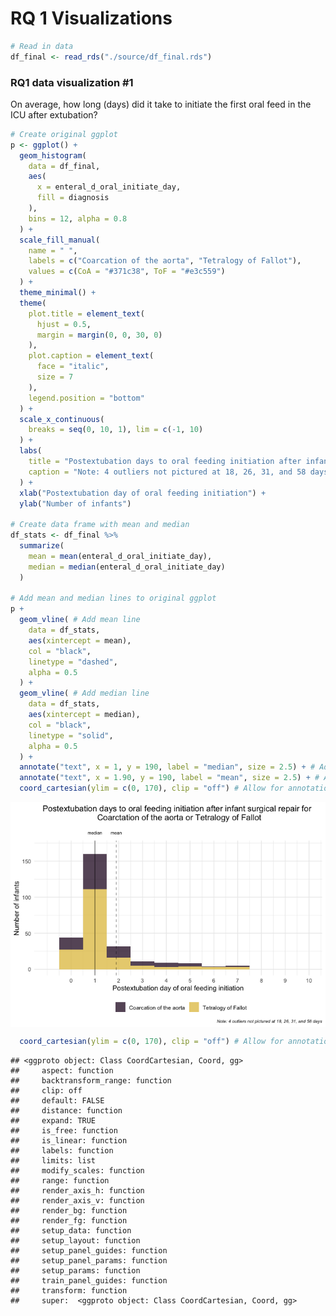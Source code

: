 RQ 1 Visualizations
================

``` r
# Read in data
df_final <- read_rds("./source/df_final.rds")
```

### RQ1 data visualization \#1

On average, how long (days) did it take to initiate the first oral feed
in the ICU after extubation?

``` r
# Create original ggplot
p <- ggplot() +
  geom_histogram(
    data = df_final,
    aes(
      x = enteral_d_oral_initiate_day,
      fill = diagnosis
    ), 
    bins = 12, alpha = 0.8
  ) +
  scale_fill_manual(
    name = " ",
    labels = c("Coarcation of the aorta", "Tetralogy of Fallot"),
    values = c(CoA = "#371c38", ToF = "#e3c559")
  ) +
  theme_minimal() +
  theme(
    plot.title = element_text(
      hjust = 0.5,
      margin = margin(0, 0, 30, 0)
    ),
    plot.caption = element_text(
      face = "italic",
      size = 7
    ),
    legend.position = "bottom"
  ) +
  scale_x_continuous(
    breaks = seq(0, 10, 1), lim = c(-1, 10)
  ) +
  labs(
    title = "Postextubation days to oral feeding initiation after infant surgical repair for \n Coarctation of the aorta or Tetralogy of Fallot",
    caption = "Note: 4 outliers not pictured at 18, 26, 31, and 58 days"
  ) +
  xlab("Postextubation day of oral feeding initiation") +
  ylab("Number of infants")

# Create data frame with mean and median
df_stats <- df_final %>%
  summarize(
    mean = mean(enteral_d_oral_initiate_day),
    median = median(enteral_d_oral_initiate_day)
  )

# Add mean and median lines to original ggplot
p +
  geom_vline( # Add mean line 
    data = df_stats,
    aes(xintercept = mean),
    col = "black",
    linetype = "dashed",
    alpha = 0.5
  ) +
  geom_vline( # Add median line
    data = df_stats,
    aes(xintercept = median),
    col = "black",
    linetype = "solid",
    alpha = 0.5
  ) +
  annotate("text", x = 1, y = 190, label = "median", size = 2.5) + # Add label
  annotate("text", x = 1.90, y = 190, label = "mean", size = 2.5) + # Add label
  coord_cartesian(ylim = c(0, 170), clip = "off") # Allow for annotation outside of the plot 
```

<img src="rq1_vis_files/figure-gfm/unnamed-chunk-2-1.png" style="display: block; margin: auto;" />

``` r
  coord_cartesian(ylim = c(0, 170), clip = "off") # Allow for annotation outside of the plot
```

    ## <ggproto object: Class CoordCartesian, Coord, gg>
    ##     aspect: function
    ##     backtransform_range: function
    ##     clip: off
    ##     default: FALSE
    ##     distance: function
    ##     expand: TRUE
    ##     is_free: function
    ##     is_linear: function
    ##     labels: function
    ##     limits: list
    ##     modify_scales: function
    ##     range: function
    ##     render_axis_h: function
    ##     render_axis_v: function
    ##     render_bg: function
    ##     render_fg: function
    ##     setup_data: function
    ##     setup_layout: function
    ##     setup_panel_guides: function
    ##     setup_panel_params: function
    ##     setup_params: function
    ##     train_panel_guides: function
    ##     transform: function
    ##     super:  <ggproto object: Class CoordCartesian, Coord, gg>
